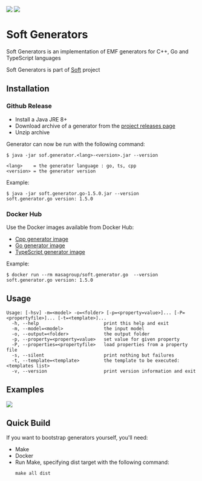 [![](https://img.shields.io/github/license/masagroup/soft.gen.svg)](https://github.com/masagroup/soft.gen/blob/master/LICENSE)
![](https://github.com/masagroup/soft.gen/actions/workflows/build_and_test.yml/badge.svg)
# Soft Generators #

Soft Generators is an implementation of EMF generators for C++, Go and TypeScript languages

Soft Generators is part of [Soft](https://github.com/masagroup/soft) project



## Installation ##

### Github Release ###
- Install a Java JRE 8+
- Download archive of a generator from the [project releases page](https://github.com/masagroup/soft.gen/releases)
- Unzip archive

Generator can now be run with the following command:

```shell
$ java -jar sof.generator.<lang>-<version>.jar --version

<lang>    = the generator language : go, ts, cpp
<version> = the generator version
```

Example:
```shell
$ java -jar soft.generator.go-1.5.0.jar --version
soft.generator.go version: 1.5.0
```

### Docker Hub ###
Use the Docker images available from Docker Hub:
- [Cpp generator image](https://hub.docker.com/repository/docker/masagroup/soft.generator.cpp)
- [Go generator image](https://hub.docker.com/repository/docker/masagroup/soft.generator.go)
- [TypeScript generator image](https://hub.docker.com/repository/docker/masagroup/soft.generator.ts)

Example:
```shell
$ docker run --rm masagroup/soft.generator.go  --version
soft.generator.go version: 1.5.0
```

## Usage ##

```
Usage: [-hsv] -m=<model> -o=<folder> [-p=<property=value>]... [-P=<propertyfile>]... [-t=<template>]...
  -h, --help                        print this help and exit
  -m, --model=<model>               the input model
  -o, --output=<folder>             the output folder
  -p, --property=<property=value>   set value for given property
  -P, --properties=<propertyfile>   load properties from a property file
  -s, --silent                      print nothing but failures
  -t, --template=<template>         the template to be executed: <templates list>
  -v, --version                     print version information and exit
```

## Examples ##
![](https://raw.githubusercontent.com/masagroup/soft.gen/master/docs/example-docker.gif)

## Quick Build ##
If you want to bootstrap generators yourself, you'll need:
- Make
- Docker
- Run Make, specifying dist target with the following command:
    ```
    make all dist
    ```



